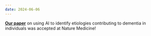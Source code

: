 ```yaml
---
date: 2024-06-06
---
```

[**Our paper**](https://doi.org/10.1038/s41591-024-03118-z) on using AI to identify etiologies contributing to dementia in individuals was accepted at Nature Medicine!